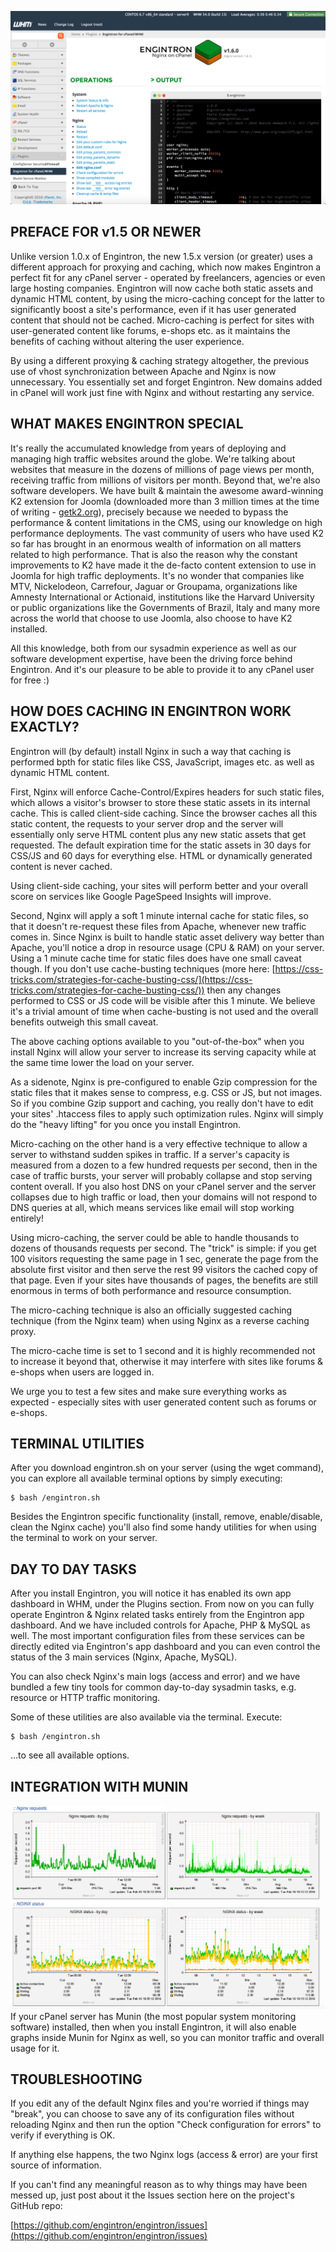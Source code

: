 ![Engintron Backend](./images/screenshots/1.6.0_20160216.png)
## PREFACE FOR v1.5 OR NEWER

Unlike version 1.0.x of Engintron, the new 1.5.x version (or greater) uses a different approach for proxying and caching, which now makes Engintron a perfect fit for any cPanel server - operated by freelancers, agencies or even large hosting companies. Engintron will now cache both static assets and dynamic HTML content, by using the micro-caching concept for the latter to significantly boost a site's performance, even if it has user generated content that should not be cached. Micro-caching is perfect for sites with user-generated content like forums, e-shops etc. as it maintains the benefits of caching without altering the user experience.

By using a different proxying & caching strategy altogether, the previous use of vhost synchronization between Apache and Nginx is now unnecessary. You essentially set and forget Engintron. New domains added in cPanel will work just fine with Nginx and without restarting any service.


## WHAT MAKES ENGINTRON SPECIAL

It's really the accumulated knowledge from years of deploying and managing high traffic websites around the globe. We're talking about websites that measure in the dozens of millions of page views per month, receiving traffic from millions of visitors per month. Beyond that, we're also software developers. We have built & maintain the awesome award-winning K2 extension for Joomla (downloaded more than 3 million times at the time of writing - [getk2.org](https://getk2.org)), precisely because we needed to bypass the performance & content limitations in the CMS, using our knowledge on high performance deployments. The vast community of users who have used K2 so far has brought in an enormous wealth of information on all matters related to high performance. That is also the reason why the constant improvements to K2 have made it the de-facto content extension to use in Joomla for high traffic deployments. It's no wonder that companies like MTV, Nickelodeon, Carrefour, Jaguar or Groupama, organizations like Amnesty International or Actionaid, institutions like the Harvard University or public organizations like the Governments of Brazil, Italy and many more across the world that choose to use Joomla, also choose to have K2 installed.

All this knowledge, both from our sysadmin experience as well as our software development expertise, have been the driving force behind Engintron. And it's our pleasure to be able to provide it to any cPanel user for free :)


## HOW DOES CACHING IN ENGINTRON WORK EXACTLY?

Engintron will (by default) install Nginx in such a way that caching is performed bpth for static files like CSS, JavaScript, images etc. as well as dynamic HTML content.

First, Nginx will enforce Cache-Control/Expires headers for such static files, which allows a visitor's browser to store these static assets in its internal cache. This is called client-side caching. Since the browser caches all this static content, the requests to your server drop and the server will essentially only serve HTML content plus any new static assets that get requested. The default expiration time for the static assets in 30 days for CSS/JS and 60 days for everything else. HTML or dynamically generated content is never cached.

Using client-side caching, your sites will perform better and your overall score on services like Google PageSpeed Insights will improve.

Second, Nginx will apply a soft 1 minute internal cache for static files, so that it doesn't re-request these files from Apache, whenever new traffic comes in. Since Nginx is built to handle static asset delivery way better than Apache, you'll notice a drop in resource usage (CPU & RAM) on your server. Using a 1 minute cache time for static files does have one small caveat though. If you don't use cache-busting techniques (more here: [https://css-tricks.com/strategies-for-cache-busting-css/](https://css-tricks.com/strategies-for-cache-busting-css/)) then any changes performed to CSS or JS code will be visible after this 1 minute. We believe it's a trivial amount of time when cache-busting is not used and the overall benefits outweigh this small caveat.

The above caching options available to you "out-of-the-box" when you install Nginx will allow your server to increase its serving capacity while at the same time lower the load on your server.

As a sidenote, Nginx is pre-configured to enable Gzip compression for the static files that it makes sense to compress, e.g. CSS or JS, but not images. So if you combine Gzip support and caching, you really don't have to edit your sites' .htaccess files to apply such optimization rules. Nginx will simply do the "heavy lifting" for you once you install Engintron.

Micro-caching on the other hand is a very effective technique to allow a server to withstand sudden spikes in traffic. If a server's capacity is measured from a dozen to a few hundred requests per second, then in the case of traffic bursts, your server will probably collapse and stop serving content overall. If you also host DNS on your cPanel server and the server collapses due to high traffic or load, then your domains will not respond to DNS queries at all, which means services like email will stop working entirely!

Using micro-caching, the server could be able to handle thousands to dozens of thousands requests per second. The "trick" is simple: if you get 100 visitors requesting the same page in 1 sec, generate the page from the absolute first visitor and then serve the rest 99 visitors the cached copy of that page. Even if your sites have thousands of pages, the benefits are still enormous in terms of both performance and resource consumption.

The micro-caching technique is also an officially suggested caching technique (from the Nginx team) when using Nginx as a reverse caching proxy.

The micro-cache time is set to 1 second and it is highly recommended not to increase it beyond that, otherwise it may interfere with sites like forums & e-shops when users are logged in.

We urge you to test a few sites and make sure everything works as expected - especially sites with user generated content such as forums or e-shops.


## TERMINAL UTILITIES

After you download engintron.sh on your server (using the wget command), you can explore all available terminal options by simply executing:

```
$ bash /engintron.sh
```

Besides the Engintron specific functionality (install, remove, enable/disable, clean the Nginx cache) you'll also find some handy utilities for when using the terminal to work on your server.

 
## DAY TO DAY TASKS

After you install Engintron, you will notice it has enabled its own app dashboard in WHM, under the Plugins section. From now on you can fully operate Engintron & Nginx related tasks entirely from the Engintron app dashboard. And we have included controls for Apache, PHP & MySQL as well. The most important configuration files from these services can be directly edited via Engintron's app dashboard and you can even control the status of the 3 main services (Nginx, Apache, MySQL).

You can also check Nginx's main logs (access and error) and we have bundled a few tiny tools for common day-to-day sysadmin tasks, e.g. resource or HTTP traffic monitoring.

Some of these utilities are also available via the terminal. Execute:

```
$ bash /engintron.sh
```

...to see all available options.


## INTEGRATION WITH MUNIN

![Nginx on Munin](./images/screenshots/1.6.0_nginx_on_munin.png)
If your cPanel server has Munin (the most popular system monitoring software) installed, then when you install Engintron, it will also enable graphs inside Munin for Nginx as well, so you can monitor traffic and overall usage for it.


## TROUBLESHOOTING

If you edit any of the default Nginx files and you're worried if things may "break", you can choose to save any of its configuration files without reloading Nginx and then run the option "Check configuration for errors" to verify if everything is OK.

If anything else happens, the two Nginx logs (access & error) are your first source of information.

If you can't find any meaningful reason as to why things may have been messed up, just post about it the Issues section here on the project's GitHub repo:

[https://github.com/engintron/engintron/issues](https://github.com/engintron/engintron/issues)
